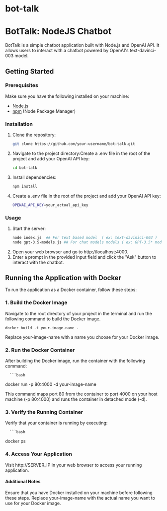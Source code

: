 # bot-talk

# BotTalk: NodeJS Chatbot

BotTalk is a simple chatbot application built with Node.js and OpenAI API. It allows users to interact with a chatbot powered by OpenAI's text-davinci-003 model.

## Getting Started

### Prerequisites

Make sure you have the following installed on your machine:

- [Node.js](https://nodejs.org/)
- [npm](https://www.npmjs.com/) (Node Package Manager)

### Installation

1. Clone the repository:

   ```bash
   git clone https://github.com/your-username/bot-talk.git

2. Navigate to the project directory:Create a .env file in the root of the project and add your OpenAI API key:
   ```bash
   cd bot-talk
3. Install dependencies:
   ```bash
   npm install
4. Create a .env file in the root of the project and add your OpenAI API key:
   ```bash
   OPENAI_API_KEY=your_actual_api_key

### Usage   
1. Start the server:
   ```bash
   node index.js  ## For Text based model  ( ex: text-davinici-003 )
   node gpt-3.5-models.js ## For chat models models ( ex: GPT-3.5* models )
2. Open your web browser and go to http://localhost:4000.
3. Enter a prompt in the provided input field and click the "Ask" button to interact with the chatbot.
   

## Running the Application with Docker

To run the application as a Docker container, follow these steps:

### 1. Build the Docker Image

Navigate to the root directory of your project in the terminal and run the following command to build the Docker image.

    docker build -t your-image-name .

Replace your-image-name with a name you choose for your Docker image.

### 2. Run the Docker Container
After building the Docker image, run the container with the following command:

      ```bash
docker run -p 80:4000 -d your-image-name

This command maps port 80 from the container to port 4000 on your host machine (-p 80:4000) and runs the container in detached mode (-d).

### 3. Verify the Running Container
Verify that your container is running by executing:

      ```bash
docker ps
      
### 4. Access Your Application
Visit http://SERVER_IP in your web browser to access your running application.

#### Additional Notes
Ensure that you have Docker installed on your machine before following these steps.
Replace your-image-name with the actual name you want to use for your Docker image.
